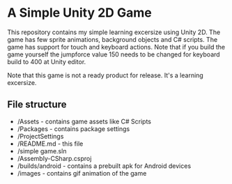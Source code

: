 A Simple Unity 2D Game
======================

This repository contains my simple learning excersize using Unity 2D.
The game has few sprite animations, background objects and C# scripts.
The game has support for touch and keyboard actions.
Note that if you build the game yourself the jumpforce value 150 needs to be changed for keyboard build to 400 at Unity editor.

Note that this game is not a ready product for release. It's a learning excersize.

File structure
--------------
- /Assets - contains game assets like C# Scripts
- /Packages - contains package settings
- /ProjectSettings
- /README.md - this file
- /simple game.sln
- /Assembly-CSharp.csproj
- /builds/android - contains a prebuilt apk for Android devices
- /images - contains gif animation of the game
